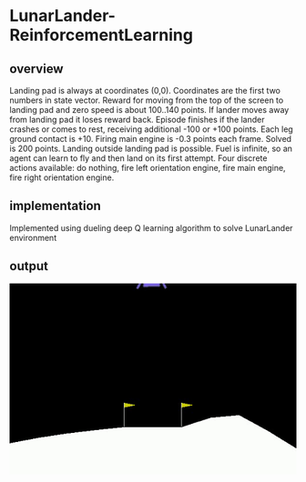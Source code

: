 # LunarLander-ReinforcementLearning

## overview
Landing pad is always at coordinates (0,0). Coordinates are the first two numbers in state vector. Reward for moving from the top of the screen to landing pad and zero speed is about 100..140 points. If lander moves away from landing pad it loses reward back. Episode finishes if the lander crashes or comes to rest, receiving additional -100 or +100 points. Each leg ground contact is +10. Firing main engine is -0.3 points each frame. Solved is 200 points. Landing outside landing pad is possible. Fuel is infinite, so an agent can learn to fly and then land on its first attempt. Four discrete actions available: do nothing, fire left orientation engine, fire main engine, fire right orientation engine.

## implementation
Implemented using dueling deep Q learning algorithm to solve LunarLander environment

## output
![output-gif](https://github.com/Rishabh-DA/LunarLander-ReinforcementLearning/blob/504cb946fe103450fc58d29238f4dd8ac81825e6/lunarlander.gif)
